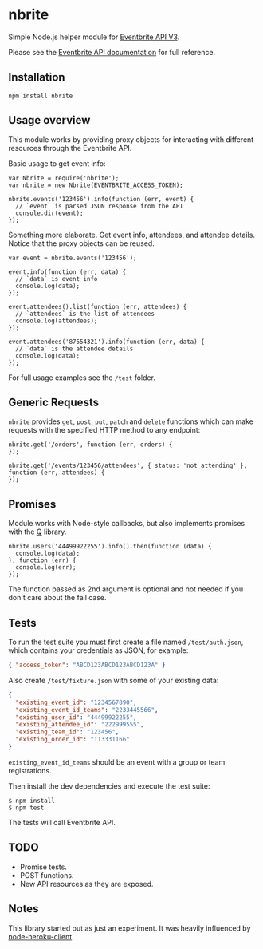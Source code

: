 # nbrite

Simple Node.js helper module for [Eventbrite API V3](http://developer.eventbrite.com/docs/).

Please see the [Eventbrite API documentation](http://developer.eventbrite.com/docs/) for full reference.

## Installation

`npm install nbrite`

## Usage overview

This module works by providing proxy objects for interacting with  different resources through the Eventbrite API.

Basic usage to get event info:

```
var Nbrite = require('nbrite');
var nbrite = new Nbrite(EVENTBRITE_ACCESS_TOKEN);

nbrite.events('123456').info(function (err, event) {
  // `event` is parsed JSON response from the API
  console.dir(event);
});
```

Something more elaborate. Get event info, attendees, and attendee details. Notice that the proxy objects can be reused.

```
var event = nbrite.events('123456');

event.info(function (err, data) {
  // `data` is event info
  console.log(data);
});

event.attendees().list(function (err, attendees) {
  // `attendees` is the list of attendees
  console.log(attendees);
});

event.attendees('87654321').info(function (err, data) {
  // `data` is the attendee details
  console.log(data);
});
```

For full usage examples see the `/test` folder.

## Generic Requests
`nbrite` provides `get`, `post`, `put`, `patch` and `delete` functions which can make requests with the specified HTTP method to any endpoint:

```
nbrite.get('/orders', function (err, orders) {
});

nbrite.get('/events/123456/attendees', { status: 'not_attending' }, function (err, attendees) {
});
```

## Promises

Module works with Node-style callbacks, but also implements promises with the [Q](http://github.com/kriskowal/q) library.

```
nbrite.users('44499922255').info().then(function (data) {
  console.log(data);
}, function (err) {
  console.log(err);
});
```

The function passed as 2nd argument is optional and not needed if you don't care about the fail case.

## Tests

To run the test suite you must first create a file named `/test/auth.json`, which contains your credentials as JSON, for example:

```json
{ "access_token": "ABCD123ABCD123ABCD123A" }
```

Also create `/test/fixture.json` with some of your existing data:

```json
{
  "existing_event_id": "1234567890",
  "existing_event_id_teams": "2233445566",
  "existing_user_id": "44499922255",
  "existing_attendee_id": "222999555",
  "existing_team_id": "123456",
  "existing_order_id": "113331166"
}
```

`existing_event_id_teams` should be an event with a group or team registrations.

Then install the dev dependencies and execute the test suite:

```
$ npm install
$ npm test
```

The tests will call Eventbrite API.

## TODO
* Promise tests.
* POST functions.
* New API resources as they are exposed.

## Notes

This library started out as just an experiment.
It was heavily influenced by [node-heroku-client](https://github.com/jclem/node-heroku-client).
